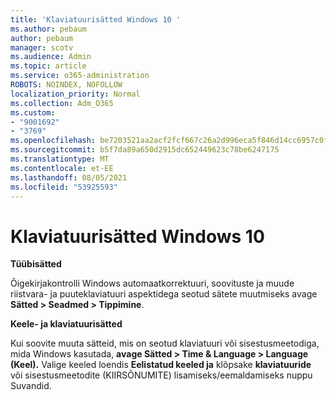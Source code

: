 ```yaml
---
title: 'Klaviatuurisätted Windows 10 '
ms.author: pebaum
author: pebaum
manager: scotv
ms.audience: Admin
ms.topic: article
ms.service: o365-administration
ROBOTS: NOINDEX, NOFOLLOW
localization_priority: Normal
ms.collection: Adm_O365
ms.custom:
- "9001692"
- "3769"
ms.openlocfilehash: be7203521aa2acf2fcf667c26a2d996eca5f846d14cc6957c0fde6b82d887aa8
ms.sourcegitcommit: b5f7da89a650d2915dc652449623c78be6247175
ms.translationtype: MT
ms.contentlocale: et-EE
ms.lasthandoff: 08/05/2021
ms.locfileid: "53925593"
---
```

# <a name="keyboard-settings-in-windows-10"></a>Klaviatuurisätted Windows 10

**Tüübisätted**

Õigekirjakontrolli Windows automaatkorrektuuri, soovituste ja muude riistvara- ja puuteklaviatuuri aspektidega seotud sätete muutmiseks avage **Sätted > Seadmed > Tippimine**. 

**Keele- ja klaviatuurisätted**

Kui soovite muuta sätteid, mis on seotud klaviatuuri või sisestusmeetodiga, mida Windows kasutada, **avage Sätted > Time & Language > Language (Keel).** Valige keeled loendis **Eelistatud keeled ja** klõpsake **klaviatuuride** või sisestusmeetodite (KIIRSÕNUMITE) lisamiseks/eemaldamiseks nuppu Suvandid.

